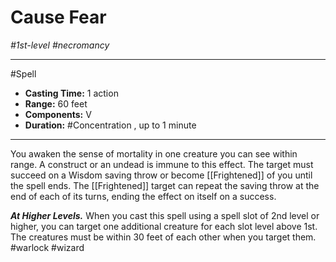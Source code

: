 # Cause Fear
*#1st-level #necromancy*
___ 
#Spell
- **Casting Time:** 1 action
- **Range:** 60 feet
- **Components:** V
- **Duration:** #Concentration , up to 1 minute
---
You awaken the sense of mortality in one creature you can see within range. A construct or an undead is immune to this effect. The target must succeed on a Wisdom saving throw or become [[Frightened]] of you until the spell ends. The [[Frightened]] target can repeat the saving throw at the end of each of its turns, ending the effect on itself on a success.

***At Higher Levels.*** When you cast this spell using a spell slot of 2nd level or higher, you can target one additional creature for each slot level above 1st. The creatures must be within 30 feet of each other when you target them.
#warlock
#wizard